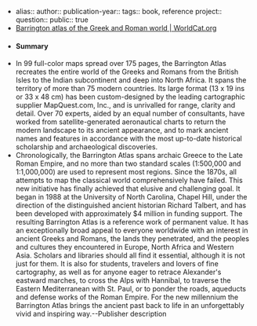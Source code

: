 - alias::
  author::
  publication-year::
  tags:: book, reference
  project:: 
  question::
  public:: true
- [Barrington atlas of the Greek and Roman world | WorldCat.org](https://search.worldcat.org/title/43970336)
- #### Summary
- In 99 full-color maps spread over 175 pages, the Barrington Atlas recreates the entire world of the Greeks and Romans from the British Isles to the Indian subcontinent and deep into North Africa. It spans the territory of more than 75 modern countries. Its large format (13 x 19 ins or 33 x 48 cm) has been custom-designed by the leading cartographic supplier MapQuest.com, Inc., and is unrivalled for range, clarity and detail. Over 70 experts, aided by an equal number of consultants, have worked from satellite-generated aeronautical charts to return the modern landscape to its ancient appearance, and to mark ancient names and features in accordance with the most up-to-date historical scholarship and archaeological discoveries.
- Chronologically, the Barrington Atlas spans archaic Greece to the Late Roman Empire, and no more than two standard scales (1:500,000 and 1:1,000,000) are used to represent most regions. Since the 1870s, all attempts to map the classical world comprehensively have failed. This new initiative has finally achieved that elusive and challenging goal. It began in 1988 at the University of North Carolina, Chapel Hill, under the direction of the distinguished ancient historian Richard Talbert, and has been developed with approximately $4 million in funding support. The resulting Barrington Atlas is a reference work of permanent value. It has an exceptionally broad appeal to everyone worldwide with an interest in ancient Greeks and Romans, the lands they penetrated, and the peoples and cultures they encountered in Europe, North Africa and Western Asia. Scholars and libraries should all find it essential, although it is not just for them. It is also for students, travelers and lovers of fine cartography, as well as for anyone eager to retrace Alexander's eastward marches, to cross the Alps with Hannibal, to traverse the Eastern Mediterranean with St. Paul, or to ponder the roads, aqueducts and defense works of the Roman Empire. For the new millennium the Barrington Atlas brings the ancient past back to life in an unforgettably vivid and inspiring way.--Publisher description